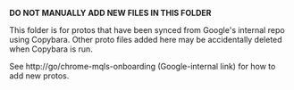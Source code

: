 **DO NOT MANUALLY ADD NEW FILES IN THIS FOLDER**

This folder is for protos that have been synced from Google's internal repo
using Copybara. Other proto files added here may be accidentally deleted when
Copybara is run.

See http://go/chrome-mqls-onboarding (Google-internal link) for how to add new
protos.
